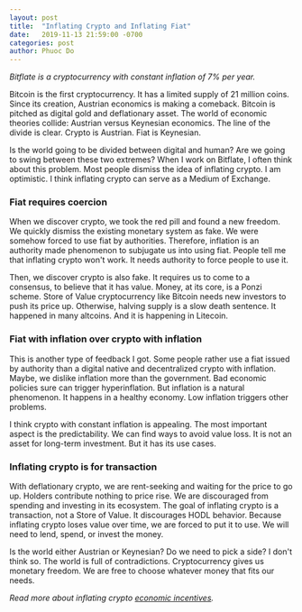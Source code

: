 ```yaml
---
layout: post
title:  "Inflating Crypto and Inflating Fiat"
date:   2019-11-13 21:59:00 -0700
categories: post
author: Phuoc Do
---
```


*Bitflate is a cryptocurrency with constant inflation of 7% per year.*

Bitcoin is the first cryptocurrency. It has a limited supply of 21 million coins. Since its creation, Austrian economics is making a comeback. Bitcoin is pitched as digital gold and deflationary asset. The world of economic theories collide: Austrian versus Keynesian economics. The line of the divide is clear. Crypto is Austrian. Fiat is Keynesian.

Is the world going to be divided between digital and human? Are we going to swing between these two extremes? When I work on Bitflate, I often think about this problem. Most people dismiss the idea of inflating crypto. I am optimistic. I think inflating crypto can serve as a Medium of Exchange.

### Fiat requires coercion

When we discover crypto, we took the red pill and found a new freedom. We quickly dismiss the existing monetary system as fake. We were somehow forced to use fiat by authorities. Therefore, inflation is an authority made phenomenon to subjugate us into using fiat. People tell me that inflating crypto won't work. It needs authority to force people to use it.

Then, we discover crypto is also fake. It requires us to come to a consensus, to believe that it has value. Money, at its core, is a Ponzi scheme. Store of Value cryptocurrency like Bitcoin needs new investors to push its price up. Otherwise, halving supply is a slow death sentence. It happened in many altcoins. And it is happening in Litecoin.

### Fiat with inflation over crypto with inflation

This is another type of feedback I got. Some people rather use a fiat issued by authority than a digital native and decentralized crypto with inflation. Maybe, we dislike inflation more than the government. Bad economic policies sure can trigger hyperinflation. But inflation is a natural phenomenon. It happens in a healthy economy. Low inflation triggers other problems.

I think crypto with constant inflation is appealing. The most important aspect is the predictability. We can find ways to avoid value loss. It is not an asset for long-term investment. But it has its use cases.

### Inflating crypto is for transaction

With deflationary crypto, we are rent-seeking and waiting for the price to go up. Holders contribute nothing to price rise. We are discouraged from spending and investing in its ecosystem. The goal of inflating crypto is a transaction, not a Store of Value. It discourages HODL behavior. Because inflating crypto loses value over time, we are forced to put it to use. We will need to lend, spend, or invest the money.

Is the world either Austrian or Keynesian? Do we need to pick a side? I don't think so. The world is full of contradictions. Cryptocurrency gives us monetary freedom. We are free to choose whatever money that fits our needs.

*Read more about inflating crypto [economic incentives](/post/2019/11/01/economic-incentives-for-inflating-cryptocurrency.html).*